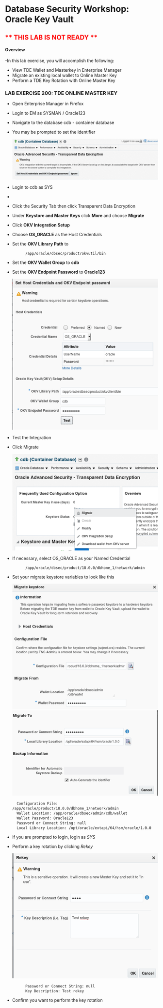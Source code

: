 # Database Security Workshop: Oracle Key Vault

## <font color="red"> ** THIS LAB IS NOT READY ** </font>

#### Overview

-In this lab exercise, you will accomplish the following:
 - View TDE Wallet and Masterkey in Enterprise Manager
 - Migrate an existing local wallet to Online Master Key
 - Perform a TDE Key Rotation with Online Master Key

### LAB EXERCISE 200: TDE ONLINE MASTER KEY

- Open Enterprise Manager in Firefox

- Login to EM as SYSMAN / Oracle123
- Navigate to the database cdb - container database
- You may be prompted to set the identifier

    ![](images/208.png)

- Login to cdb as SYS
- 
- Click the Security Tab then click Transparent Data Encryption
- Under **Keystore and Master Keys** click **More** and choose **Migrate**
- Click **OKV Integration Setup**
- Choose **OS_ORACLE** as the Host Credentials
- Set the **OKV Library Path** to

            /app/oracle/dbsec/product/okvutil/bin
- Set the **OKV Wallet Group** to **cdb**
- Set the **OKV Endpoint Password** to **Oracle123**

   ![](images/210.png)


- Test the Integration

- Click Migrate

    ![](images/214.png)
    
- If necessary, select OS_ORACLE as your Named Credential

            /app/oracle/dbsec/product/18.0.0/dbhome_1/network/admin
            
- Set your migrate keystore variables to look like this

    ![](images/218.png)       
    ![](images/220.png)
    
        Configuration File: /app/oracle/product/18.0.0/dbhome_1/network/admin
        Wallet Location: /app/oracle/dbsec/admin/cdb/wallet
        Wallet Password: Oracle123
        Password or Connect String: null 
        Local Library Location: /opt/oracle/extapi/64/hsm/oracle/1.0.0
        
- If you are prompted to login, login as *SYS*

- Perform a key rotation by clicking *Rekey*

    ![](images/224.png)
    
            Password or Connect String: null
            Key Description: Test rekey
            
- Confirm you want to perform the key rotation


    
    
